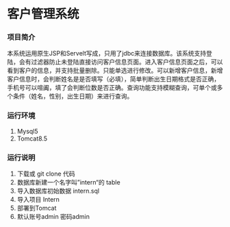 # 客户管理系统

### 项目简介
本系统运用原生JSP和Servelt写成，只用了jdbc来连接数据库。该系统支持登陆，会有过滤器防止未登陆直接访问客户信息页面。进入客户信息页面之后，可以看到客户的信息，并支持批量删除。只能单选进行修改。可以新增客户信息，新增客户信息时，会判断姓名是是否填写（必填），简单判断出生日期格式是否正确，手机号可以喧阗，填了会判断位数是否正确。查询功能支持模糊查询，可单个或多个条件（姓名，性别，出生日期）来进行查询。

### 运行环境
1. Mysql5
2. Tomcat8.5

### 运行说明
1. 下载或 git clone 代码
2. 数据库新建一个名字叫”intern“的 table
3. 导入数据库初始数据 intern.sql
4. 导入项目 Intern
5. 部署到Tomcat
6. 默认账号admin  密码admin
